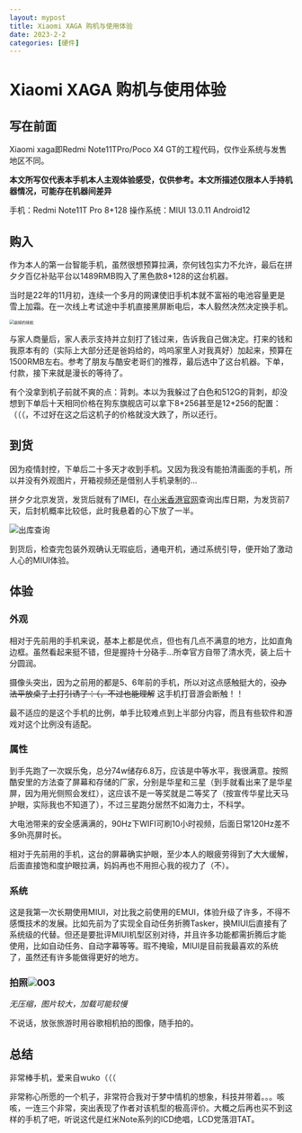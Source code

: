 ```yaml
---
layout: mypost
title: Xiaomi XAGA 购机与使用体验
date: 2023-2-2
categories: [硬件]
---
```


# Xiaomi XAGA 购机与使用体验

## 写在前面

Xiaomi xaga即Redmi Note11TPro/Poco X4 GT的工程代码，仅作业系统与发售地区不同。

**本文所写仅代表本手机本人主观体验感受，仅供参考。本文所描述仅限本人手持机器情况，可能存在机器间差异**

手机：Redmi Note11T Pro 8+128 操作系统：MIUI 13.0.11 Android12

## 购入

作为本人的第一台智能手机，虽然很想预算拉满，奈何钱包实力不允许，最后在拼夕夕百亿补贴平台以1489RMB购入了黑色款8+128的这台机器。

当时是22年的11月初，连续一个多月的网课使旧手机本就不富裕的电池容量更是雪上加霜。在一次线上考试途中手机直接黑屏断电后，本人毅然决然决定换手机。

<img src="/_posts/2023/001.jpg" alt="崩掉的续航" style="zoom:50%;" />



与家人商量后，家人表示支持并立刻打了钱过来，告诉我自己做决定。打来的钱和我原本有的（实际上大部分还是爸妈给的，呜呜家里人对我真好）加起来，预算在1500RMB左右。参考了朋友与酷安老哥们的推荐，最后选中了这台机器。下单，付款，接下来就是漫长的等待了。

有个没拿到机子前就不爽的点：背刺。本以为我躲过了白色和512G的背刺，却没想到下单后十天相同价格在狗东旗舰店可以拿下8+256甚至是12+256的配置：（（（，不过好在这之后这机子的价格就没大跌了，所以还行。

## 到货

因为疫情封控，下单后二十多天才收到手机。又因为我没有能拍清画面的手机，所以并没有外观图片，开箱视频还是借别人手机录制的...

拼夕夕北京发货，发货后就有了IMEI，在[小米香港官网](https://m.buy.mi.com/hk/registration)查询出库日期，为发货前7天，后封机概率比较低，此时我悬着的心下放了一半。

![出库查询](/_posts/2023/002.png)

到货后，检查完包装外观确认无瑕疵后，通电开机，通过系统引导，便开始了激动人心的MIUI体验。

## 体验

### 外观

相对于先前用的手机来说，基本上都是优点，但也有几点不满意的地方，比如直角边框。虽然看起来挺不错，但是握持十分硌手...所幸官方自带了清水壳，装上后十分圆润。

摄像头突出，因为之前用的都是5、6年前的手机，所以对这点感触挺大的，~~没办法平放桌子上打引诱了：（，不过也能理解~~ 这手机打音游会断触！！

最不适应的是这个手机的比例，单手比较难点到上半部分内容，而且有些软件和游戏对这个比例没有适配。

### 属性

到手先跑了一次娱乐兔，总分74w储存6.8万，应该是中等水平，我很满意。按照酷安里的方法查了屏幕和存储的厂家，分别是华星和三星（到手就看出来了是华星屏，因为用光侧照会发红），这应该不是一等奖就是二等奖了（按宣传华星比天马护眼，实际我也不知道了），不过三星跑分居然不如海力士，不科学。

大电池带来的安全感满满的，90Hz下WIFI可刷10小时视频，后面日常120Hz差不多9h亮屏时长。

相对于先前用的手机，这台的屏幕确实护眼，至少本人的眼疲劳得到了大大缓解，后面直接饱和度护眼拉满，妈妈再也不用担心我的视力了（不）。

### 系统

这是我第一次长期使用MIUI，对比我之前使用的EMUI，体验升级了许多，不得不感慨技术的发展。比如先前为了实现全自动任务折腾Tasker，换MIUI后直接有了系统级的代替。但还是要批评MIUI机型区别对待，并且许多功能都需折腾后才能使用，比如自动任务、自动字幕等等。瑕不掩瑜，MIUI是目前我最喜欢的系统了，虽然还有许多能做得更好的地方。

### 拍照![003](/_posts/2023/003.jpg)

*无压缩，图片较大，加载可能较慢*

不说话，放张旅游时用谷歌相机拍的图像，随手拍的。

## 总结

非常棒手机，爱来自wuko（（（

非常称心所愿的一个机子，非常符合我对于梦中情机的想象，科技并带着。。。咳咳，一连三个非常，突出表现了作者对该机型的极高评价。大概之后再也买不到这样的手机了吧，听说这代是红米Note系列的lCD绝唱，LCD党落泪TAT。

